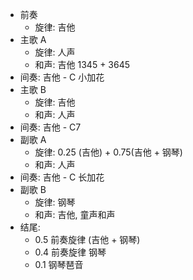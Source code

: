- 前奏
	- 旋律: 吉他
- 主歌 A
	- 旋律: 人声
	- 和声: 吉他 1345 + 3645
- 间奏: 吉他 - C 小加花
- 主歌 B
	- 旋律: 吉他
	- 和声: 人声
- 间奏: 吉他 - C7
- 副歌 A
	- 旋律: 0.25 (吉他) + 0.75(吉他 + 钢琴)
	- 和声: 人声
- 间奏: 吉他 - C 长加花
- 副歌 B
	- 旋律: 钢琴
	- 和声: 吉他, 童声和声
- 结尾:
	- 0.5 前奏旋律 (吉他 + 钢琴)
	- 0.4 前奏旋律 钢琴
	- 0.1 钢琴琶音